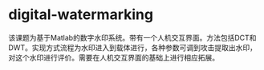 # digital-watermarking
该课题为基于Matlab的数字水印系统。带有一个人机交互界面。方法包括DCT和DWT。实现方式流程为水印进入到载体进行，各种参数可调到攻击提取出水印，对这个水印进行评价。需要在人机交互界面的基础上进行相应拓展。

